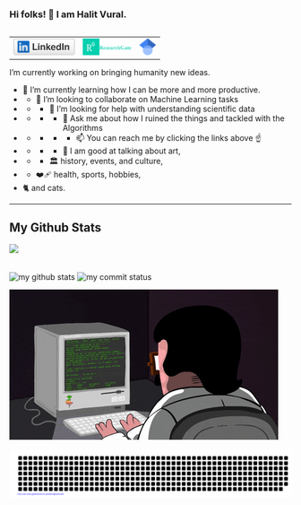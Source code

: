 

### Hi folks! 👋 I am Halit Vural.
<table align="right"><tr> 
    <td><a href="https://www.linkedin.com/in/halit-vural">
           <img src="linkedin.svg" height="30">
        </a>
    </td>
    <td><a href="https://www.researchgate.net/profile/H-A-L-I-T-V-U-R-A-L">
          <img src="rg_researchgate.png" height="30" >
        </a>
    </td>
    <td><a href="https://scholar.google.com/citations?user=-ajYhzEAAAAJ&hl=en">
           <img src="scholar.png" height="30" >
        </a>
    </td></tr>
</table>


I’m currently working on bringing humanity new ideas.
- 🌱 I’m currently learning how I can be more and more productive.
- - 👯 I’m looking to collaborate on Machine Learning tasks
- - - 🤔 I’m looking for help with understanding scientific data
- - - - 💬 Ask me about how I ruined the things and tackled with the Algorithms
- - - - - 📫 You can reach me by clicking the links above ☝️
- - - - 🎨 I am good at talking about art,
- - - 🏛️  history, events, and culture,
- - ❤️‍🩹 health, sports, hobbies,
- 🐈 and cats.

<hr>

## My Github Stats
![](https://komarev.com/ghpvc/?username=hvbosna)

<br>

 <img src="https://github-readme-stats.vercel.app/api?username=hvbosna&theme=chartreuse-dark" alt="my github stats" width="45%"/>

 <img src="https://github-readme-streak-stats.herokuapp.com/?user=hvbosna&theme=chartreuse-dark" alt="my commit status" width="45%" />



![](it_guy.gif)



![gitartwork](gitartwork.svg)


<!--
**hvbosna/hvbosna** is a ✨ _special_ ✨ repository because its `README.md` (this file) appears on your GitHub profile.

Here are some ideas to get you started:

- 🔭 I’m currently working on ...
- 🌱 I’m currently learning ...
- 👯 I’m looking to collaborate on ...
- 🤔 I’m looking for help with ...
- 💬 Ask me about ...
- 📫 How to reach me: ...
- 😄 Pronouns: ...
- ⚡ Fun fact: ...
-->
